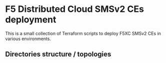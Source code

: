 # F5 Distributed Cloud SMSv2 CEs deployment

This is a small collection of Terraform scripts to deploy F5XC SMSv2 CEs in various environments.

## Directories structure / topologies